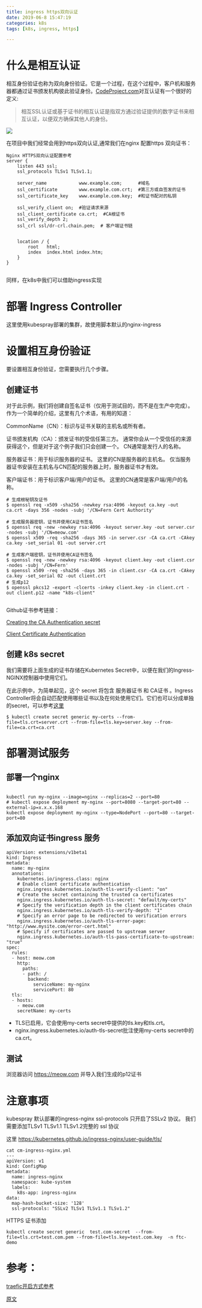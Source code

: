 ```yaml
---
title: ingress https双向认证
date: 2019-06-8 15:47:19
categories: k8s
tags: [k8s, ingress, https]

---
```

# 什么是相互认证
相互身份验证也称为双向身份验证。它是一个过程，在这个过程中，客户机和服务器都通过证书颁发机构彼此验证身份。[CodeProject.com](https://www.codeproject.com/Articles/326574/An-Introduction-to-Mutual-SSL-Authentication)对互认证有一个很好的定义:
>
>相互SSL认证或基于证书的相互认证是指双方通过验证提供的数字证书来相互认证，以便双方确保其他人的身份。
>

![](https://raw.githubusercontent.com/liupeng0518/e-book/master/k8s/.images/k8s-ingress-tls.png)

在项目中我们经常会用到https双向认证,通常我们在nginx 配置https 双向证书：
```
Nginx HTTPS双向认证配置参考
server {
    listen 443 ssl;
    ssl_protocols TLSv1 TLSv1.1;

    server_name            www.example.com;      #域名
    ssl_certificate        www.example.com.crt;  #第三方或自签发的证书
    ssl_certificate_key    www.example.com.key;  #和证书配对的私钥

    ssl_verify_client on;  #验证请求来源
    ssl_client_certificate ca.crt;  #CA根证书
    ssl_verify_depth 2;
    ssl_crl ssl/dr-crl.chain.pem;  # 客户端证书链


    location / {
        root   html;
        index  index.html index.htm;
    }
}


```
同样，在k8s中我们可以借助ingress实现

# 部署 Ingress Controller
这里使用kubespray部署的集群，故使用脚本默认的nginx-ingress



# 设置相互身份验证
要设置相互身份验证，您需要执行几个步骤。

## 创建证书
对于此示例，我们将创建自签名证书（仅用于测试目的，而不是在生产中完成）。 作为一个简单的介绍，这里有几个术语，有用的知道：

CommonName（CN）：标识与证书关联的主机名或所有者。

证书颁发机构（CA）：颁发证书的受信任第三方。 通常你会从一个受信任的来源获得这个，但是对于这个例子我们只会创建一个。 CN通常是发行人的名称。

服务器证书：用于标识服务器的证书。 这里的CN是服务器的主机名。 仅当服务器证书安装在主机名与CN匹配的服务器上时，服务器证书才有效。

客户端证书：用于标识客户端/用户的证书。 这里的CN通常是客户端/用户的名称。



```
# 生成根秘钥及证书
$ openssl req -x509 -sha256 -newkey rsa:4096 -keyout ca.key -out ca.crt -days 356 -nodes -subj '/CN=Fern Cert Authority'

# 生成服务器密钥，证书并使用CA证书签名
$ openssl req -new -newkey rsa:4096 -keyout server.key -out server.csr -nodes -subj '/CN=meow.com'
$ openssl x509 -req -sha256 -days 365 -in server.csr -CA ca.crt -CAkey ca.key -set_serial 01 -out server.crt

# 生成客户端密钥，证书并使用CA证书签名
$ openssl req -new -newkey rsa:4096 -keyout client.key -out client.csr -nodes -subj '/CN=Fern'
$ openssl x509 -req -sha256 -days 365 -in client.csr -CA ca.crt -CAkey ca.key -set_serial 02 -out client.crt
# 生成p12 
$ openssl pkcs12 -export -clcerts -inkey client.key -in client.crt -out client.p12 -name "k8s-client"


```

Github证书参考链接：

[Creating the CA Authentication secret](https://github.com/kubernetes/ingress-nginx/blob/master/docs/examples/PREREQUISITES.md#creating-the-ca-authentication-secret)

[Client Certificate Authentication](https://github.com/kubernetes/ingress-nginx/tree/master/docs/examples/auth/client-certs)

## 创建 k8s secret
我们需要将上面生成的证书存储在Kubernetes Secret中，以便在我们的Ingress-NGINX控制器中使用它们。

在此示例中，为简单起见，这个 secret 将包含 服务器证书 和 CA证书 。Ingress Controller将会自动匹配使用哪些证书以及在何处使用它们。它们也可以分成单独的secret，可以参考[这里](https://github.com/kubernetes/ingress-nginx/tree/master/docs/examples/auth/client-certs)


```
$ kubectl create secret generic my-certs --from-file=tls.crt=server.crt --from-file=tls.key=server.key --from-file=ca.crt=ca.crt

```


# 部署测试服务
## 部署一个nginx

```

kubectl run my-nginx --image=nginx --replicas=2 --port=80
# kubectl expose deployment my-nginx --port=8080 --target-port=80 --external-ip=x.x.x.168
kubectl expose deployment my-nginx --type=NodePort --port=80 --target-port=80

```


## 添加双向证书ingress 服务
```
apiVersion: extensions/v1beta1
kind: Ingress
metadata:
  name: my-nginx
  annotations:
    kubernetes.io/ingress.class: nginx
    # Enable client certificate authentication
    nginx.ingress.kubernetes.io/auth-tls-verify-client: "on"
    # Create the secret containing the trusted ca certificates
    nginx.ingress.kubernetes.io/auth-tls-secret: "default/my-certs"
    # Specify the verification depth in the client certificates chain
    nginx.ingress.kubernetes.io/auth-tls-verify-depth: "1"
    # Specify an error page to be redirected to verification errors
    nginx.ingress.kubernetes.io/auth-tls-error-page: "http://www.mysite.com/error-cert.html"
    # Specify if certificates are passed to upstream server
    nginx.ingress.kubernetes.io/auth-tls-pass-certificate-to-upstream: "true"
spec:
  rules:
  - host: meow.com
    http:
      paths:
      - path: /
        backend:
          serviceName: my-nginx
          servicePort: 80
  tls:
  - hosts:
    - meow.com
    secretName: my-certs

```
- TLS已启用，它会使用my-certs secret中提供的tls.key和tls.crt。
- nginx.ingress.kubernetes.io/auth-tls-secret批注使用my-certs secret中的ca.crt。

## 测试
浏览器访问 https://meow.com 并导入我们生成的p12证书

# 注意事项
kubespray 默认部署的ingress-nginx ssl-protocols 只开启了SSLv2 协议。 我们需要添加TLSv1 TLSv1.1 TLSv1.2完整的 ssl 协议

这里 https://kubernetes.github.io/ingress-nginx/user-guide/tls/

```
cat cm-ingress-nginx.yml
---
apiVersion: v1
kind: ConfigMap
metadata:
  name: ingress-nginx
  namespace: kube-system
  labels:
    k8s-app: ingress-nginx
data:
  map-hash-bucket-size: '128'
  ssl-protocols: "SSLv2 TLSv1 TLSv1.1 TLSv1.2"
```
HTTPS 证书添加
```
kubectl create secret generic  test.com-secret  --from-file=tls.crt=test.com.pem --from-file=tls.key=test.com.key  -n ftc-demo
```



# 参考：

[traefic开启方式参考](http://www.lstop.pub/2018/06/05/traefik%E5%AE%9E%E7%8E%B0ssl%E5%8F%8C%E5%90%91%E8%AE%A4%E8%AF%81/)

[原文](https://medium.com/@awkwardferny/configuring-certificate-based-mutual-authentication-with-kubernetes-ingress-nginx-20e7e38fdfca)